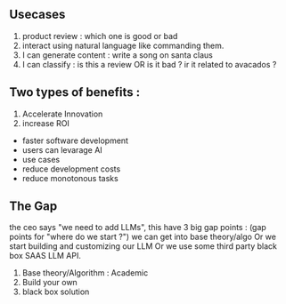 ## Usecases

1. product review : which one is good or bad
2. interact using natural language like commanding them.
3. I can generate content : write a song on santa claus
4. I can classify : is this a review OR is it bad ? ir it related to avacados ?
   

## Two types of benefits : 

1. Accelerate Innovation
2. increase ROI

- faster software development
- users can levarage AI
- use cases
- reduce development costs
- reduce monotonous tasks

## The Gap 

the ceo says "we need to add LLMs", this have 3 big gap points : (gap points for "where do we start ?")
we can get into base theory/algo Or we start building and customizing our LLM Or we use some third party black box SAAS LLM API.

1. Base theory/Algorithm : Academic
2. Build your own
3. black box solution